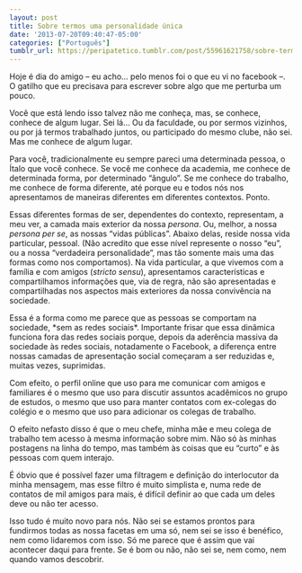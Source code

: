 ```yaml
---
layout: post
title: Sobre termos uma personalidade única
date: '2013-07-20T09:40:47-05:00'
categories: ["Português"]
tumblr_url: https://peripatetico.tumblr.com/post/55961621758/sobre-termos-uma-personalidade-%C3%BAnica
---
```

Hoje é dia do amigo – eu acho… pelo menos foi o que eu vi no facebook –. O gatilho que eu precisava para escrever sobre algo que me perturba um pouco.

Você que está lendo isso talvez não me conheça, mas, se conhece, conhece de algum lugar. Sei lá… Ou da faculdade, ou por sermos vizinhos, ou por já termos trabalhado juntos, ou participado do mesmo clube, não sei. Mas me conhece de algum lugar.

Para você, tradicionalmente eu sempre pareci uma determinada pessoa, o Ítalo que você conhece. Se você me conhece da academia, me conhece de determinada forma, por determinado “ângulo”. Se me conhece do trabalho, me conhece de forma diferente, até porque eu e todos nós nos apresentamos de maneiras diferentes em diferentes contextos. Ponto.

Essas diferentes formas de ser, dependentes do contexto, representam, a meu ver, a camada mais exterior da nossa _persona_. Ou, melhor, a nossa _persona per se_, as nossas “vidas públicas”. Abaixo delas, reside nossa vida particular, pessoal. (Não acredito que esse nível represente o nosso “eu”, ou a nossa “verdadeira personalidade”, mas tão somente mais uma das formas como nos comportamos). Na vida particular, a que vivemos com a família e com amigos (_stricto sensu_), apresentamos características e compartilhamos informações que, via de regra, não são apresentadas e compartilhadas nos aspectos mais exteriores da nossa convivência na sociedade.

Essa é a forma como me parece que as pessoas se comportam na sociedade, \*sem as redes sociais\*. Importante frisar que essa dinâmica funciona fora das redes sociais porque, depois da aderência massiva da sociedade às redes sociais, notadamente o Facebook, a diferença entre nossas camadas de apresentação social começaram a ser reduzidas e, muitas vezes, suprimidas.

Com efeito, o perfil online que uso para me comunicar com amigos e familiares é o mesmo que uso para discutir assuntos acadêmicos no grupo de estudos, o mesmo que uso para manter contatos com ex-colegas do colégio e o mesmo que uso para adicionar os colegas de trabalho.

O efeito nefasto disso é que o meu chefe, minha mãe e meu colega de trabalho tem acesso à mesma informação sobre mim. Não só às minhas postagens na linha do tempo, mas também às coisas que eu “curto” e às pessoas com quem interajo.

É óbvio que é possível fazer uma filtragem e definição do interlocutor da minha mensagem, mas esse filtro é muito simplista e, numa rede de contatos de mil amigos para mais, é difícil definir ao que cada um deles deve ou não ter acesso.

Isso tudo é muito novo para nós. Não sei se estamos prontos para fundirmos todas as nossa facetas em uma só, nem sei se isso é benéfico, nem como lidaremos com isso. Só me parece que é assim que vai acontecer daqui para frente. Se é bom ou não, não sei se, nem como, nem quando vamos descobrir.

